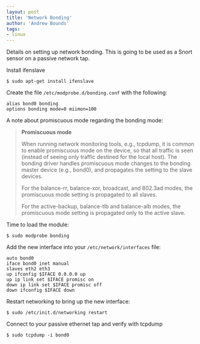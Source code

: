 ```yaml
---
layout: post
title: 'Network Bonding'
author: 'Andrew Bounds'
tags:
- linux
---
```


Details on setting up network bonding. This is going to be used as a Snort sensor on a passive network tap.

Install ifenslave

```shell
$ sudo apt-get install ifenslave
```

Create the file `/etc/modprobe.d/bonding.conf` with the following:

```console
alias bond0 bonding
options bonding mode=0 miimon=100
```

A note about promiscuous mode regarding the bonding mode:

> **Promiscuous mode**
>
> When running network monitoring tools, e.g., tcpdump, it is common to enable promiscuous mode on the device, so that all traffic is seen (instead of seeing only traffic destined for the local host). The bonding driver handles promiscuous mode changes to the bonding master device (e.g., bond0), and propagates the setting to the slave devices.
>
> For the balance-rr, balance-xor, broadcast, and 802.3ad modes, the promiscuous mode setting is propagated to all slaves.
>
> For the active-backup, balance-tlb and balance-alb modes, the promiscuous mode setting is propagated only to the active slave.

Time to load the module:

```shell
$ sudo modprobe bonding
```

Add the new interface into your `/etc/network/interfaces` file:

```console
auto bond0
iface bond0 inet manual
slaves eth2 eth3
up ifconfig $IFACE 0.0.0.0 up
up ip link set $IFACE promisc on
down ip link set $IFACE promisc off
down ifconfig $IFACE down
```

Restart networking to bring up the new interface:

```shell
$ sudo /etc/init.d/networking restart
```

Connect to your passive ethernet tap and verify with tcpdump

```shell
$ sudo tcpdump -i bond0
```
